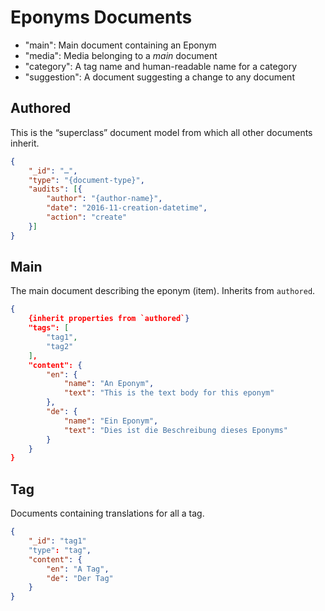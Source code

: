Eponyms Documents
=================

- "main": Main document containing an Eponym
- "media": Media belonging to a _main_ document
- "category": A tag name and human-readable name for a category
- "suggestion": A document suggesting a change to any document


Authored
--------

This is the “superclass” document model from which all other documents inherit.

```json
{
    "_id": "…",
    "type": "{document-type}",
    "audits": [{
        "author": "{author-name}",
        "date": "2016-11-creation-datetime",
        "action": "create"
    }]
}
```


Main
----

The main document describing the eponym (item).
Inherits from `authored`.

```json
{
    {inherit properties from `authored`}
    "tags": [
		"tag1",
		"tag2"
	],
    "content": {
        "en": {
            "name": "An Eponym",
            "text": "This is the text body for this eponym"
        },
        "de": {
            "name": "Ein Eponym",
            "text": "Dies ist die Beschreibung dieses Eponyms"
        }
    }
}
```

Tag
---

Documents containing translations for all a tag.

```json
{
    "_id": "tag1"
    "type": "tag",
    "content": {
        "en": "A Tag",
        "de": "Der Tag"
    }
}
```

